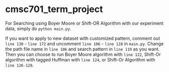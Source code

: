 # cmsc701_term_project
For Searching using Boyer Moore or Shift-OR Algorithm with our experiment data, simply do `python main.py`. 

If you want to apply to new dataset with customized pattern, comment out `line 130` - `line 172` and uncomment `line 106` - `line 128` in `main.py`. Change the path file name in `line 106` and search pattern in `line 119` as you want. Then you can choose to run Boyer Moore algorithm with `line 122`, Shift-Or algorithm with tagged Huffman with `line 124`, or Shift-Or Algorithm with `line 126-128`.
